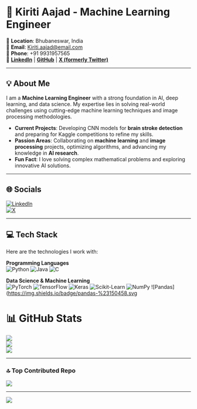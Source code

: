 # 🌟 **Kiriti Aajad - Machine Learning Engineer**  
📍 **Location**: Bhubaneswar, India  
📧 **Email**: Kiriti.aajad@email.com  
📱 **Phone**: +91 9931957565  
🔗 **[LinkedIn](https://www.linkedin.com/in/kiriti-aajad-7894101aa/)** | **[GitHub](https://github.com/Kiritiaajd)** | **[X (formerly Twitter)](https://x.com/kiriti_aajad)**  

---

## 💡 **About Me**  
I am a **Machine Learning Engineer** with a strong foundation in AI, deep learning, and data science. My expertise lies in solving real-world challenges using cutting-edge machine learning techniques and image processing methodologies.  

- **Current Projects**: Developing CNN models for **brain stroke detection** and preparing for Kaggle competitions to refine my skills.  
- **Passion Areas**: Collaborating on **machine learning** and **image processing** projects, optimizing algorithms, and advancing my knowledge in **AI research**.  
- **Fun Fact**: I love solving complex mathematical problems and exploring innovative AI solutions.

---

## 🌐 **Socials**  
[![LinkedIn](https://img.shields.io/badge/LinkedIn-%230077B5.svg?style=for-the-badge&logo=linkedin&logoColor=white)](https://www.linkedin.com/in/kiriti-aajad-7894101aa/)  
[![X](https://img.shields.io/badge/X-black.svg?style=for-the-badge&logo=X&logoColor=white)](https://x.com/kiriti_aajad)

---

## 💻 **Tech Stack**  
Here are the technologies I work with:  

**Programming Languages**  
![Python](https://img.shields.io/badge/python-%2314354C.svg?style=for-the-badge&logo=python&logoColor=white) ![Java](https://img.shields.io/badge/java-%23ED8B00.svg?style=for-the-badge&logo=openjdk&logoColor=white) ![C](https://img.shields.io/badge/c-%2300599C.svg?style=for-the-badge&logo=c&logoColor=white)

**Data Science & Machine Learning**  
![PyTorch](https://img.shields.io/badge/PyTorch-%23EE4C2C.svg?style=for-the-badge&logo=PyTorch&logoColor=white) ![TensorFlow](https://img.shields.io/badge/TensorFlow-%23FF6F00.svg?style=for-the-badge&logo=TensorFlow&logoColor=white) ![Keras](https://img.shields.io/badge/Keras-%23D00000.svg?style=for-the-badge&logo=Keras&logoColor=white) ![Scikit-Learn](https://img.shields.io/badge/scikit--learn-%23F7931E.svg?style=for-the-badge&logo=scikit-learn&logoColor=white) ![NumPy](https://img.shields.io/badge/numpy-%23013243.svg?style=for-the-badge&logo=numpy&logoColor=white) ![Pandas](https://img.shields.io/badge/pandas-%23150458.svg
# 📊 **GitHub Stats**  
![](https://github-readme-stats.vercel.app/api?username=Kiritiaajd&theme=dark&hide_border=false&include_all_commits=false&count_private=false)  
![](https://github-readme-streak-stats.herokuapp.com/?user=Kiritiaajd&theme=dark&hide_border=false)  
![](https://github-readme-stats.vercel.app/api/top-langs/?username=Kiritiaajd&langs_count=8&theme=dark&hide_border=false&layout=compact&hide=Tcl,Cython&custom_title=Most%20Used%20Languages)

---

### 🔝 **Top Contributed Repo**  
![](https://github-contributor-stats.vercel.app/api?username=Kiritiaajd&limit=5&theme=dark&combine_all_yearly_contributions=true)

---

[![](https://visitcount.itsvg.in/api?id=Kiritiaajd&icon=0&color=0)](https://visitcount.itsvg.in)

